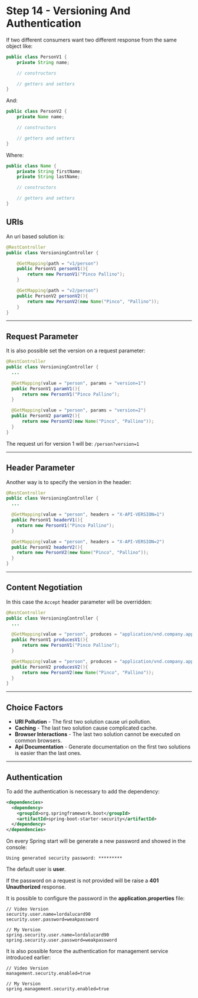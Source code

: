 # Step 14 - Versioning And Authentication

If two different consumers want two different response from the same object like:

```java
public class PersonV1 {
    private String name;

    // constructors

    // getters and setters
}
```

And:

```java
public class PersonV2 {
    private Name name;

    // constructors

    // getters and setters
}
```

Where:

```java
public class Name {
    private String firstName;
    private String lastName;

    // constructors

    // getters and setters
}
```

## URIs

An uri based solution is:

```java
@RestController
public class VersioningController {

    @GetMapping(path = "v1/person")
    public PersonV1 personV1(){
        return new PersonV1("Pinco Pallino");
    }

    @GetMapping(path = "v2/person")
    public PersonV2 personV2(){
        return new PersonV2(new Name("Pinco", "Pallino"));
    }
}
```
---

## Request Parameter

It is also possible set the version on a request parameter:

```java
@RestController
public class VersioningController {
  ...

  @GetMapping(value = "person", params = "version=1")
  public PersonV1 paramV1(){
      return new PersonV1("Pinco Pallino");
  }

  @GetMapping(value = "person", params = "version=2")
  public PersonV2 paramV2(){
      return new PersonV2(new Name("Pinco", "Pallino"));
  }
}
```

The request uri for version 1 will be: `/person?version=1`

---

## Header Parameter

Another way is to specify the version in the header:

```java
@RestController
public class VersioningController {
  ...

  @GetMapping(value = "person", headers = "X-API-VERSION=1")
  public PersonV1 headerV1(){
    return new PersonV1("Pinco Pallino");
  }

  @GetMapping(value = "person", headers = "X-API-VERSION=2")
  public PersonV2 headerV2(){
    return new PersonV2(new Name("Pinco", "Pallino"));
  }
}
```
---

## Content Negotiation

In this case the `Accept` header parameter will be overridden:

```java
@RestController
public class VersioningController {
  ...

  @GetMapping(value = "person", produces = "application/vnd.company.app-v1+json")
  public PersonV1 producesV1(){
      return new PersonV1("Pinco Pallino");
  }

  @GetMapping(value = "person", produces = "application/vnd.company.app-v2+json")
  public PersonV2 producesV2(){
      return new PersonV2(new Name("Pinco", "Pallino"));
  }
}
```
---

## Choice Factors

- **URI Pollution** - The first two solution cause uri pollution.
- **Caching** - The last two solution cause complicated cache.
- **Browser Interactions** - The last two solution cannot be executed on common browsers.
- **Api Documentation** - Generate documentation on the first two solutions is easier than the last ones.

---

## Authentication

To add the authentication is necessary to add the dependency:

```xml
<dependencies>
  <dependency>
    <groupId>org.springframework.boot</groupId>
    <artifactId>spring-boot-starter-security</artifactId>
  </dependency>
</dependencies>
```
On every Spring start will be generate a new password and showed in the console:

`Using generated security password: *********`

The default user is **user**.

If the password on a request is not provided will be raise a **401 Unauthorized** response.

It is possible to configure the password in the **application.properties** file:

```
// Video Version
security.user.name=lordalucard90
security.user.password=weakpassword

// My Version
spring.security.user.name=lordalucard90
spring.security.user.password=weakpassword
```

It is also possible force the authentication for management service introduced earlier:

```
// Video Version
management.security.enabled=true

// My Version
spring.management.security.enabled=true
```
